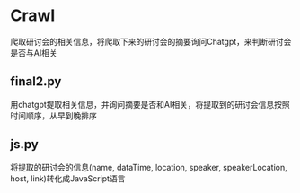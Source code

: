 # Crawl
爬取研讨会的相关信息，将爬取下来的研讨会的摘要询问Chatgpt，来判断研讨会是否与AI相关

## final2.py
用chatgpt提取相关信息，并询问摘要是否和AI相关，将提取到的研讨会信息按照时间顺序，从早到晚排序
## js.py
将提取的研讨会的信息(name, dataTime, location, speaker, speakerLocation, host, link)转化成JavaScript语言

